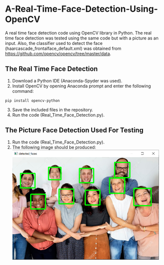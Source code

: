 # A-Real-Time-Face-Detection-Using-OpenCV
A real time face detection code using OpenCV library in Python. The real time face detection was tested using the same code but with a picture as an input. Also, the classifier used to detect the face (haarcascade_frontalface_default.xml) was obtained from https://github.com/opencv/opencv/tree/master/data. 

## The Real Time Face Detection
  1. Download a Python IDE (Anaconda-Spyder was used).
  2. Install OpenCV by opening Anaconda prompt and enter the following command:
  ```
  pip install opencv-python
  ```
  3. Save the included files in the repository.
  4. Run the code (Real_Time_Face_Detection.py).

## The Picture Face Detection Used For Testing
  1. Run the code (Real_Time_Face_Detection.py).
  2. The following image should be produced:
  ![](output.png)


